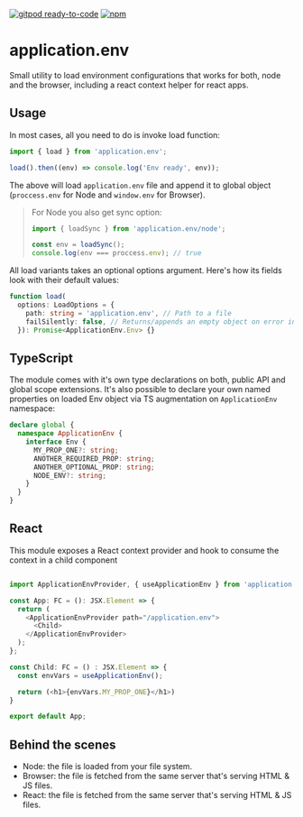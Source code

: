 [![gitpod ready-to-code](https://img.shields.io/badge/gitpod-ready--to--code-blue?logo=gitpod&style=flat-square)](https://gitpod.io/#https://github.com/mpetuska/application.env)
[![npm](https://img.shields.io/npm/v/application.env?logo=npm&style=flat-square)](https://www.npmjs.com/package/application.env)
# application.env

Small utility to load environment configurations that works for both, node and the browser, including a react context helper for react apps.

## Usage

In most cases, all you need to do is invoke load function:

```javascript
import { load } from 'application.env';

load().then((env) => console.log('Env ready', env));
```

The above will load `application.env` file and append it to global object (`proccess.env` for Node and `window.env`
for Browser).

> For Node you also get sync option:
> ```javascript
> import { loadSync } from 'application.env/node';
>
> const env = loadSync();
> console.log(env === proccess.env); // true
> ```

All load variants takes an optional options argument. Here's how its fields look with their default values:

```typescript
function load(
  options: LoadOptions = {
    path: string = 'application.env', // Path to a file
    failSilently: false, // Returns/appends an empty object on error instead of throwing it.
  }): Promise<ApplicationEnv.Env> {}
```

## TypeScript
The module comes with it's own type declarations on both, public API and global scope extensions. It's also possible to declare your own named properties on loaded Env object via TS augmentation on `ApplicationEnv` namespace:
```typescript
declare global {
  namespace ApplicationEnv {
    interface Env {
      MY_PROP_ONE?: string;
      ANOTHER_REQUIRED_PROP: string;
      ANOTHER_OPTIONAL_PROP: string;
      NODE_ENV?: string;
    }
  }
}
```

## React
This module exposes a React context provider and hook to consume the context in a child component

```typescript 

import ApplicationEnvProvider, { useApplicationEnv } from 'application.env/react';

const App: FC = (): JSX.Element => {
  return (
    <ApplicationEnvProvider path="/application.env">
      <Child>
    </ApplicationEnvProvider>
  );
};

const Child: FC = () : JSX.Element => {
  const envVars = useApplicationEnv();

  return (<h1>{envVars.MY_PROP_ONE}</h1>)
}

export default App;
```

## Behind the scenes

* Node: the file is loaded from your file system.
* Browser: the file is fetched from the same server that's serving HTML & JS files.
* React: the file is fetched from the same server that's serving HTML & JS files.
